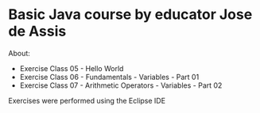 <h1>Basic Java course by educator Jose de Assis</h1>

<p>About:</p>

- Exercise Class 05 - Hello World
- Exercise Class 06 - Fundamentals - Variables - Part 01
- Exercise Class 07 - Arithmetic Operators - Variables - Part 02

<p>Exercises were performed using the Eclipse IDE</p>